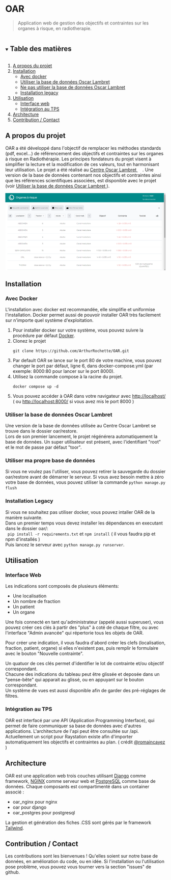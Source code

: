# OAR
> Application web de gestion des objectifs et contraintes sur les organes à risque, en radiotherapie.


<!-- TABLE DES MATIÈRES -->
<details open="open">
  <summary><h2 style="display: inline-block">Table des matières</h2></summary>
  <ol>
    <li>
      <a href="#a-propos-du-projet">A propos du projet</a>
    </li>
    <li>
      <a href="#installation">Installation</a>
      <ul>
        <li><a href="#avec-docker">Avec docker</a></li>
        <li><a href="#utiliser-la-base-de-données-oscar-lambret">Utiliser la base de données Oscar Lambret</a></li>
        <li><a href="#utiliser-ma-propre-base-de-données">Ne pas utiliser la base de données Oscar Lambret</a></li>
        <li><a href="#installation-legacy">Installation legacy</a></li>
      </ul>
    </li>
    <li><a href="#utilisation">Utilisation</a>
      <ul>
        <li><a href="#interface-web">Interface web</a></li>
        <li>
          <a href="#intégration-au-tps">Intégration au TPS</a>
        </li>
      </ul>
    </li>
    <li><a href="#architecture">Architecture</a></li>
    <li><a href="#contribution--contact">Contribution / Contact</a></li>
  </ol>
</details>


## A propos du projet
OAR a été développé dans l'objectif de remplacer les méthodes standards (pdf, excel...) de référencement des objectifs et contraintes sur les organes à risque en Radiothérapie. Les principes fondateurs du projet visent à simplifier la lecture et la modification de ces valeurs, tout en harmonisant leur utilisation. Le projet a été réalisé au  <a href="https://www.centreoscarlambret.fr/">Centre Oscar Lambret <img src="oar/oar/static/ol_hover.png" width="15px"></a>. Une version de la base de données contenant nos objectifs et contraintes ainsi que les références scientifiques associées, est disponible avec le projet (voir <a href="#utiliser-la-base-de-données-oscar-lambret">Utiliser la base de données Oscar Lambret </a>).

<div style="display: flex; justify-content: center;">
    <img src="docs/index_exemple.png" width="1000px">
</div>

## Installation
### Avec Docker
L'installation avec docker est recommandée, elle simplifie et uniformise l'installation. Docker permet aussi de pouvoir installer OAR très facilement sur n'importe quel système d'exploitation.
<br>
<ol>
<li>
Pour installer docker sur votre système, vous pouvez suivre la procédure par défaut <a href="https://www.docker.com/"> Docker</a>.
</li>
<li>
Clonez le projet
</li>

```
git clone https://github.com/ArthurRochette/OAR.git
```
<li>
    Par default OAR se lance sur le port 80 de votre machine, vous pouvez changer le port par défaut, ligne 6, dans docker-compose.yml (par exemple: 8000:80 pour lancer sur le port 8000).
</li>

<li>
Utilisez la commande compose à la racine du projet.
</li>

```
docker compose up -d 
```

<li>
Vous pouvez accéder à OAR dans votre navigateur avec <a href="http://localhost/">http://localhost/</a> ( ou  <a href="http://localhost:8000/">http://localhost:8000/</a> si vous avez mis le port 8000 )
</li>
</ol>


### Utiliser la base de données Oscar Lambret
Une version de la base de données utilisée au Centre Oscar Lambret se trouve dans le dossier oar/restore.<br> Lors de son premier lancement, le projet régénérera automatiquement la base de données. Un super utilisateur est présent, avec l'identifiant "root" et le mot de passe par défaut "toor".

### Utiliser ma propre base de données 
Si vous ne voulez pas l'utiliser, vous pouvez retirer la sauvegarde du dossier oar/restore avant de démarrer le serveur. Si vous avez besoin mettre à zéro votre base de données, vous pouvez utiliser la commande ``` python manage.py flush ```

### Installation Legacy
Si vous ne souhaitez pas utiliser docker, vous pouvez intaller OAR de la manière suivante.<br>
Dans un premier temps vous devez installer les dépendances en executant dans le dossier oar/:<br>
 ``` pip install -r requirements.txt``` et ```npm install``` ( il vous faudra pip et npm d'installés )<br>
Puis lancez le serveur avec ``` python manage.py runserver ```.

## Utilisation
### Interface Web
Les indications sont composés de plusieurs éléments:
<ul>
  <li>
    Une localisation
  </li>
  <li>
    Un nombre de fraction
  </li>
  <li>
  Un patient
  </li>
  <li>
    Un organe
  </li>
</ul>
Une fois connecté en tant qu'administrateur (appelé aussi superuser), vous pouvez créer ces clés à partir des "plus" à coté de chaque filtre,
ou avec l'interface "Admin avancée" qui répertorie tous les objets de OAR.


Pour créer une indication, il vous faudra d'abord créer les clefs (localisation, fraction, patient, organe) si elles n'existent pas, puis remplir le formulaire avec le bouton "Nouvelle contrainte".

Un quatuor de ces clés permet d'identifier le lot de contrainte et/ou objectif correspondant.<br>
Chacune des indications du tableau peut être glissée et deposée dans un "pense-bête" qui apparait au glissé, ou en appuyant sur le bouton correspondant.<br>
Un système de vues est aussi disponible afin de garder des pré-réglages de filtres. 

### Intégration au TPS
OAR est interfacé par une API (Application Programming Interface), qui permet de faire communiquer sa base de données avec d'autres applications. 
L'architecture de l'api peut être consultée sur /api.<br>
Actuellement un script pour Raystation existe afin d'importer automatiquement les objectifs et contraintes au plan. ( crédit <a href="https://github.com/romaincayez">@romaincayez</a> )

## Architecture
OAR est une application web trois couches utilisant <a href="https://www.djangoproject.com/">Django</a> comme framework, <a href="https://nginx.org/en/">NGINX</a> comme serveur web et <a href="https://www.postgresql.org/">PostgreSQL</a> comme base de données. Chaque composants est compartimenté dans un container associé : 
<ul type="">
  <li>oar_nginx pour nginx</li>
  <li>oar pour django</li>
  <li>oar_postgres pour postgresql</li>
</ul>
La gestion et génération des fiches .CSS sont gérés par le framework <a href="https://tailwindcss.com">Tailwind</a>.


## Contribution / Contact
Les contributions sont les bienvenues ! Qu'elles soient sur notre base de données, en amélioration du code, ou en idée. Si l'installation ou l'utilisation pose problème, vous pouvez vous tourner vers la section "issues" de github.
